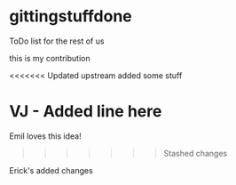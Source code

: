 # gittingstuffdone
ToDo list for the rest of us

this is my contribution

<<<<<<< Updated upstream
added some stuff

VJ - Added line here
=======
Emil loves this idea!
>>>>>>> Stashed changes

Erick's added changes
